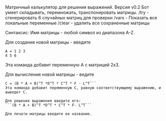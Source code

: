 Матричный калькулятор для решения выражений.
Версия v0.2
Бот умеет складывать, перемножать, транспонировать матрицы.
/try -  сгенерировать 6 случайных матриц для проверки
/vars - Показать все локальные переменные 
/clear - удалить все сохраненные матрицы

Синтаксис:
Имя матрицы - любой символ из диапазона A-Z.

Для создания новой матрицы - введите 
```
A = 1 2 3
4 5 6
```
Эта команда добавит переменную A с матрицей 2x3.

Для вычисления новой матрицы - ведите
```
C = (B * A + B)^T *D^T * C^T * F - L^T```
Эта команда добавит переменную C, равную соответствующему выражению, и выведет С.

Для решения выражения введите его:
```(B * A + B)^T *D^T * C^T * F- L^T```

Для печати матрицы введите ее название.
